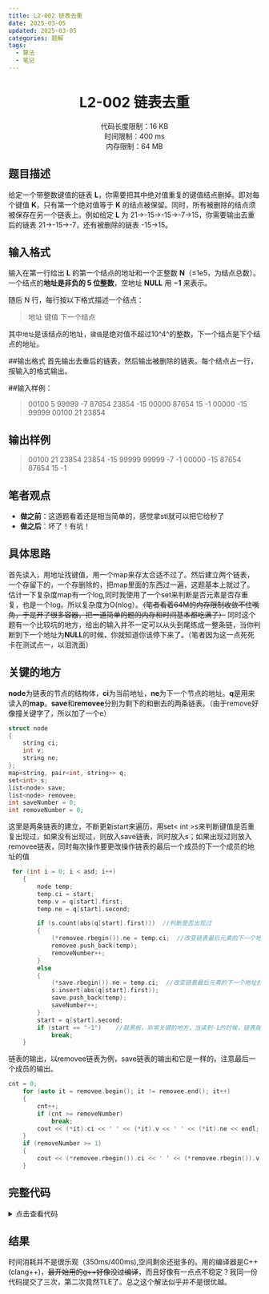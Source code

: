 ```yaml
---
title: L2-002 链表去重
date: 2025-03-05
updated: 2025-03-05
categories: 题解
tags:
  - 算法
  - 笔记
---
```


# <center>L2-002 链表去重</center>
<center>代码长度限制：16 KB</center>
<center>时间限制：400 ms </center>
<center>内存限制：64 MB</center>

## 题目描述
给定一个带整数键值的链表 **L**，你需要把其中绝对值重复的键值结点删掉。即对每个键值 **K**，只有第一个绝对值等于 **K** 的结点被保留。同时，所有被删除的结点须被保存在另一个链表上。例如给定 **L** 为 21→-15→-15→-7→15，你需要输出去重后的链表 21→-15→-7，还有被删除的链表 -15→15。

## 输入格式
输入在第一行给出 **L** 的第一个结点的地址和一个正整数 **N**（≤1e5，为结点总数）。一个结点的**地址是非负的 5 位整数**，空地址 **NULL** 用 **−1** 来表示。

随后 N 行，每行按以下格式描述一个结点：
>地址 键值 下一个结点
>
其中`地址`是该结点的地址，`键值`是绝对值不超过10^4^的整数，下一个结点是下个结点的地址。

##输出格式
首先输出去重后的链表，然后输出被删除的链表。每个结点占一行，按输入的格式输出。

##输入样例：
>00100 5
99999 -7 87654
23854 -15 00000
87654 15 -1
00000 -15 99999
00100 21 23854
>

## 输出样例
>00100 21 23854
23854 -15 99999
99999 -7 -1
00000 -15 87654
87654 15 -1
>
## 笔者观点
* **做之前**：这道题看着还是相当简单的，感觉拿stl就可以把它给秒了
* **做之后**：坏了！有坑！

## 具体思路

首先读入，用地址找键值，用一个map来存太合适不过了。然后建立两个链表，一个存留下的，一个存删除的，把map里面的东西过一遍，这题基本上就过了。估计一下复杂度map有一个log,同时我使用了一个set来判断是否元素是否存重复，也是一个log。所以复杂度为O(nlog）。~~（笔者看着64M的内存限制收敛不住嘴角，于是开了很多容器，把一道简单的题的内存和时间基本都吃满了）~~
同时这个题有一个比较坑的地方，给出的输入并不一定可以从头到尾练成一整条链，当你判断到下一个地址为**NULL**的时候，你就知道你该停下来了。（笔者因为这一点死死卡在测试点一，以泪洗面）

## 关键的地方
**node**为链表的节点的结构体，**ci**为当前地址，**ne**为下一个节点的地址。**q**是用来读入的**map**。**save**和**removee**分别为剩下的和删去的两条链表。（由于remove好像撞关键字了，所以加了一个e）
```cpp
struct node
{
    string ci;
    int v;
    string ne;
};
map<string, pair<int, string>> q;
set<int> s;
list<node> save;
list<node> removee;
int saveNumber = 0;
int removeNumber = 0;
```
这里是两条链表的建立，不断更新start来遍历，用set< int >s来判断键值是否重复出现过，如果没有出现过，则放入save链表，同时放入s；如果出现过则放入removee链表，同时每次操作要更改操作链表的最后一个成员的下一个成员的地址的值
```cpp
 for (int i = 0; i < asd; i++)
    {
        node temp;
        temp.ci = start;
        temp.v = q[start].first;
        temp.ne = q[start].second;

        if (s.count(abs(q[start].first)))  //判断是否出现过
        {
            (*removee.rbegin()).ne = temp.ci;  //改变链表最后元素的下一个地址的值
            removee.push_back(temp);      
            removeNumber++;
        }
        else
        {
            (*save.rbegin()).ne = temp.ci;  //改变链表最后元素的下一个地址的值
            s.insert(abs(q[start].first));
            save.push_back(temp);
            saveNumber++;
        }
        start = q[start].second;
        if (start == "-1")    //敲黑板，非常关键的地方，当读到-1的时候，链表就结束了，该退出了（如果你测试点一挂了，大概也是这里的锅）
            break;
    }
```
链表的输出，以removee链表为例，save链表的输出和它是一样的。注意最后一个成员的输出。
```cpp
cnt = 0;
    for (auto it = removee.begin(); it != removee.end(); it++)
    {
        cnt++;
        if (cnt >= removeNumber)
            break;
        cout << (*it).ci << ' ' << (*it).v << ' ' << (*it).ne << endl;
    }
    if (removeNumber >= 1)
    {
        cout << (*removee.rbegin()).ci << ' ' << (*removee.rbegin()).v << " -1" << endl;
    }
```
## 完整代码
<details>
<summary>点击查看代码</summary>

```
#include <bits/stdc++.h>
using namespace std;
typedef long long ll;

struct node
{
    string ci;
    int v;
    string ne;
};
map<string, pair<int, string>> q;
set<int> s;
list<node> save;
list<node> removee;
int saveNumber = 0;
int removeNumber = 0;

int main()
{
    ios::sync_with_stdio(false);
    cin.tie(0);
    cout.tie(0);

    int asd;
    string start;
    cin >> start >> asd;
    for (int i = 0; i < asd; i++)
    {
        string here, there;
        int value;
        cin >> here >> value >> there;
        q[here].first = value;
        q[here].second = there;
    }

    for (int i = 0; i < asd; i++)
    {
        node temp;
        temp.ci = start;
        temp.v = q[start].first;
        temp.ne = q[start].second;

        if (s.count(abs(q[start].first)))
        {
            (*removee.rbegin()).ne = temp.ci;
            removee.push_back(temp);
            removeNumber++;
        }
        else
        {
            (*save.rbegin()).ne = temp.ci;
            s.insert(abs(q[start].first));
            save.push_back(temp);
            saveNumber++;
        }
        start = q[start].second;
        if (start == "-1")
            break;
    }

    int cnt = 0;
    // cout << "save" << endl;

    for (auto it = save.begin(); it != save.end(); it++)
    {
        cnt++;
        if (cnt >= saveNumber)
            break;
        cout << (*it).ci << ' ' << (*it).v << ' ' << (*it).ne << endl;
    }
    if (saveNumber >= 1)
    {
        cout << (*save.rbegin()).ci << ' ' << (*save.rbegin()).v << " -1" << endl;
    }

    // cout << "remove" << endl;
    cnt = 0;
    for (auto it = removee.begin(); it != removee.end(); it++)
    {
        cnt++;
        if (cnt >= removeNumber)
            break;
        cout << (*it).ci << ' ' << (*it).v << ' ' << (*it).ne << endl;
    }
    if (removeNumber >= 1)
    {
        cout << (*removee.rbegin()).ci << ' ' << (*removee.rbegin()).v << " -1" << endl;
    }

    return 0;
}
```
</details>

## 结果

时间消耗并不是很乐观（350ms/400ms),空间剩余还挺多的。用的编译器是C++ (clang++)，~~最开始用的g++好像没过编译~~，而且好像有一点点不稳定？我同一份代码提交了三次，第二次竟然TLE了。总之这个解法似乎并不是很优越。
